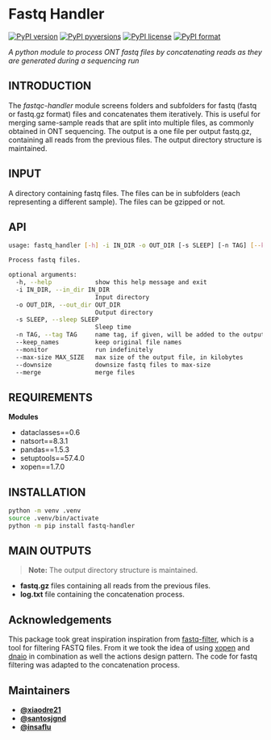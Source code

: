 # Fastq Handler

[![PyPI version](https://badge.fury.io/py/fastq-handler.svg)](https://badge.fury.io/py/fastq-handler)
[![PyPI pyversions](https://img.shields.io/pypi/pyversions/fastq-handler.svg)](https://pypi.python.org/pypi/fastq-handler/)
[![PyPI license](https://img.shields.io/pypi/l/fastq-handler.svg)](https://pypi.python.org/pypi/fastq-handler/)
[![PyPI format](https://img.shields.io/pypi/format/fastq-handler.svg)](https://pypi.python.org/pypi/fastq-handler/)

_A python module to process ONT fastq files by concatenating reads as they are generated during a sequencing run_

## INTRODUCTION

The _fastqc-handler_ module screens folders and subfolders for fastq (fastq or fastq.gz format) files and concatenates them iteratively. This is useful for merging same-sample reads that are split into multiple files, as commonly obtained in ONT sequencing. The output is a one file per
output fastq.gz, containing all reads from the previous files. The output directory structure is maintained.

## INPUT

A directory containing fastq files. The files can be in subfolders (each representing a different sample). The files can be gzipped or not.

## API

```bash
usage: fastq_handler [-h] -i IN_DIR -o OUT_DIR [-s SLEEP] [-n TAG] [--keep_names] [--monitor] [--max-size MAX_SIZE] [--downsize] [--merge]

Process fastq files.

optional arguments:
  -h, --help            show this help message and exit
  -i IN_DIR, --in_dir IN_DIR
                        Input directory
  -o OUT_DIR, --out_dir OUT_DIR
                        Output directory
  -s SLEEP, --sleep SLEEP
                        Sleep time
  -n TAG, --tag TAG     name tag, if given, will be added to the output file names
  --keep_names          keep original file names
  --monitor             run indefinitely
  --max-size MAX_SIZE   max size of the output file, in kilobytes
  --downsize            downsize fastq files to max-size
  --merge               merge files
```

## REQUIREMENTS

**Modules**

- dataclasses==0.6
- natsort==8.3.1
- pandas==1.5.3
- setuptools==57.4.0
- xopen==1.7.0

## INSTALLATION

```bash
python -m venv .venv
source .venv/bin/activate
python -m pip install fastq-handler
```

## MAIN OUTPUTS

> **Note:** The output directory structure is maintained.

- **fastq.gz** files containing all reads from the previous files.
- **log.txt** file containing the concatenation process.

## Acknowledgements

This package took great inspiration inspiration from [fastq-filter](https://github.com/LUMC/fastq-filter), which is a tool for filtering FASTQ files. From it we took the idea of using [xopen](https://github.com/pycompression/xopen) and [dnaio](https://github.com/marcelm/dnaio) in combination as well the actions design pattern. The code for fastq filtering was adapted to the concatenation process.

## Maintainers

- [**@xiaodre21**](https://github.com/xiaodre21)
- [**@santosjgnd**](https://github.com/SantosJGND)
- [**@insaflu**](https://github.com/insapathogenomics)
